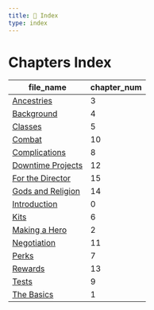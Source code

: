 ```yaml
---
title: 📑 Index
type: index
---
```


# Chapters Index

| file_name                                     | chapter_num |
| --------------------------------------------- | ----------- |
| [Ancestries](../Ancestries)                   | 3           |
| [Background](../Background)                   | 4           |
| [Classes](../Classes)                         | 5           |
| [Combat](../Combat)                           | 10          |
| [Complications](../Complications)             | 8           |
| [Downtime Projects](../Downtime%20Projects)   | 12          |
| [For the Director](../For%20the%20Director)   | 15          |
| [Gods and Religion](../Gods%20and%20Religion) | 14          |
| [Introduction](../Introduction)               | 0           |
| [Kits](../Kits)                               | 6           |
| [Making a Hero](../Making%20a%20Hero)         | 2           |
| [Negotiation](../Negotiation)                 | 11          |
| [Perks](../Perks)                             | 7           |
| [Rewards](../Rewards)                         | 13          |
| [Tests](../Tests)                             | 9           |
| [The Basics](../The%20Basics)                 | 1           |
